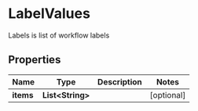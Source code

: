 

# LabelValues

Labels is list of workflow labels
## Properties

Name | Type | Description | Notes
------------ | ------------- | ------------- | -------------
**items** | **List&lt;String&gt;** |  |  [optional]



